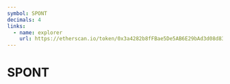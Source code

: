 ```yaml
---
symbol: SPONT
decimals: 4
links:
  - name: explorer
    url: https://etherscan.io/token/0x3a4282b8fFBae5De5AB6E29bAd3d08d83902Ebd2
---
```


# SPONT
